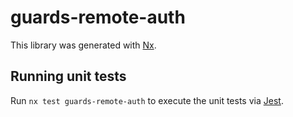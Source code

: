 # guards-remote-auth

This library was generated with [Nx](https://nx.dev).

## Running unit tests

Run `nx test guards-remote-auth` to execute the unit tests via [Jest](https://jestjs.io).
